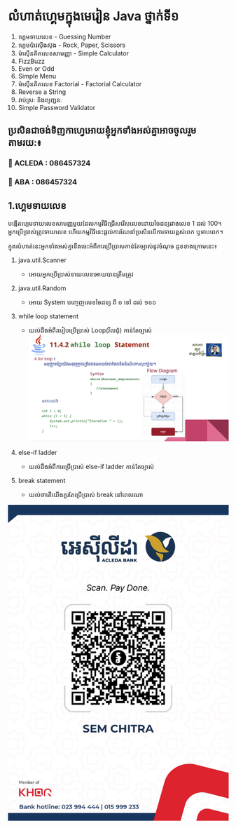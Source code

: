 # លំហាត់ហ្គេមក្នុងមេរៀន Java ថ្នាក់ទី១
1. ហ្គេមទាយលេខ - Guessing Number
2. ហ្គេមប៉ាវស៊ីងស៊ុង - Rock, Paper, Scissors
3. ម៉ាស៊ីនគិតលេខសាមញ្ញា - Simple Calculator
4. FizzBuzz
5. Even or Odd
6. Simple Menu
7. ម៉ាស៊ីនគិតលេខ Factorial - Factorial Calculator
8. Reverse a String 
9. រាប់ស្រៈ និងព្យញ្ជនៈ
10. Simple Password Validator

  ## ប្រសិនជាចង់ទិញកាហ្វេអោយខ្ញុំអ្នកទាំងអស់គ្នាអាចចូលរួមតាមរយ:៖  
  ### 🏦 ACLEDA : 086457324  
  ### 🏦 ABA    : 086457324
  

## 1.ហ្គេមទាយលេខ
បង្កើតហ្គេមទាយលេខសាមញ្ញមួយដែលកម្មវិធីជ្រើសរើសលេខដោយចៃដន្យរវាងលេខ
 1 ដល់ 100។ 
អ្នកប្រើប្រាស់ត្រូវទាយលេខ ហើយកម្មវិធីនេះផ្តល់ការណែនាំប្រសិនបើការទាយខ្ពស់ពេក ឬទាបពេក។

 ក្នុងលំហាត់នេះអ្នកទាំងអស់គ្នានឹងចេះអំពីការប្រើប្រាសកាន់តែច្បាស់នូវចំណុច ដូខខាងក្រោមនេះ៖
1. java.util.Scanner  
   - អោយអ្នកប្រើប្រាស់ទាយលេខអោយបានត្រឹមត្រូវ
2. java.util.Random  
   - អោយ System បញ្ចេញលេខចៃដន្យ ពី​ ០ ទៅ ដល់ ១០០
3. while loop statement  
   - យល់ដឹងអំពីរបៀបប្រើប្រាស់ Loop(វិលជុំ) កាន់តែច្បាស់
![While Loop Statement](https://github.com/CodingWithChitra/Java_basic_games/blob/main/resources/while-loop-statement.png)

4. else-if ladder  
   - យល់ដឹងអំពីការប្រើប្រាស់ else-if ladder កាន់តែច្បាស់
5. break statement  
   - យល់ថាតើយើងគួរតែប្រើប្រាស់ break នៅពេលណា

![គាំទ្រខ្ញុំតាមរយ:](https://github.com/CodingWithChitra/Java_basic_games/blob/main/resources/qrcode.png)
   
